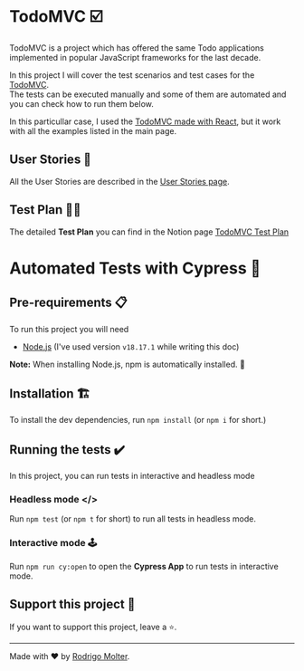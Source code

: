 # TodoMVC ☑️

TodoMVC is a project which has offered the same Todo applications implemented in popular JavaScript frameworks for the last decade.

In this project I will cover the test scenarios and test cases for the [TodoMVC](https://todomvc.com).<br>
The tests can be executed manually and some of them are automated and you can check how to run them below.

In this particullar case, I used the [TodoMVC made with React](https://todomvc.com/examples/react/dist/), but it work with all the examples listed in the main page. 

## User Stories 👤
All the User Stories are described in the [User Stories page](https://dynamic-keeper-66c.notion.site/User-Stories-491da01d74b94342acdf5a1166315f24).

## Test Plan 👨‍🔬
The detailed **Test Plan** you can find in the Notion page
[TodoMVC Test Plan](https://dynamic-keeper-66c.notion.site/TodoMVC-32d7b72188dd445180511f338a19462c)

# Automated Tests with Cypress 🚀

## Pre-requirements 📋

To run this project you will need

- [Node.js](https://nodejs.org/en/) (I've used version `v18.17.1` while writing this doc)

**Note:** When installing Node.js, npm is automatically installed. 🚀

## Installation 🏗️

To install the dev dependencies, run `npm install` (or `npm i` for short.)

## Running the tests ✔️

In this project, you can run tests in interactive and headless mode

### Headless mode </>

Run `npm test` (or `npm t` for short) to run all tests in headless mode.

### Interactive mode 🕹️

Run `npm run cy:open` to open the __Cypress App__ to run tests in interactive mode.

## Support this project 🙌

If you want to support this project, leave a ⭐.

___

Made with ❤️ by [Rodrigo Molter](https://www.linkedin.com/in/rodrigo-molter/).

